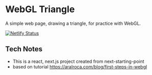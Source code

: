 # WebGL Triangle

A simple web page, drawing a triangle, for practice with WebGL.

[![Netlify Status](https://api.netlify.com/api/v1/badges/85d6d1ac-c331-46fc-9ea9-0a123a184d21/deploy-status)](https://app.netlify.com/sites/webgl-triangle/deploys)

## Tech Notes
* This is a react, next.js project created from next-starting-point
* based on tutorial https://aralroca.com/blog/first-steps-in-webgl
